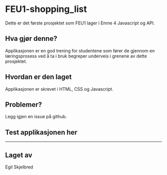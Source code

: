 # FEU1-shopping_list

Dette er det første prosjektet som FEU1 lager i Emne 4 Javascript og API.

## Hva gjør denne?

Applikasjonen er en god trening for studentene som fører de gjennom en læringsprosess ved å ta i bruk begreper underveis i grenene av dette prosjektet.

## Hvordan er den laget

Applikasjonen er skrevet i HTML, CSS og Javascript.

## Problemer?

Legg igjen en issue på github.

## Test applikasjonen her

---

## Laget av

Egil Skjelbred
